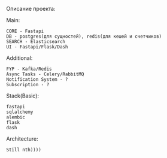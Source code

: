 Описание проекта:

Main:

    CORE - Fastapi
    DB - postgres(для сущностей), redis(для кешей и счетчиков)
    SEARCH - Elasticsearch
    UI - Fastapi/Flask/Dash

Additional:

    FYP - Kafka/Redis
    Async Tasks - Celery/RabbitMQ
    Notification System - ?
    Subscription - ?

Stack(Basic):

    fastapi
    sqlalchemy
    alembic
    flask
    dash
    

Architecture:

    Still nth))))